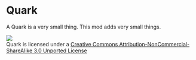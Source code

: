 # Quark
A Quark is a very small thing. This mod adds very small things.

![](http://i.creativecommons.org/l/by-nc-sa/3.0/88x31.png)  
Quark is licensed under a [Creative Commons Attribution-NonCommercial-ShareAlike 3.0 Unported License](http://creativecommons.org/licenses/by-nc-sa/3.0/deed.en_GB)  